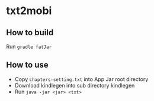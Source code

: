 # txt2mobi

## How to build
Run `gradle fatJar`

## How to use
* Copy `chapters-setting.txt` into App Jar root directory
* Download kindlegen into sub directory kindlegen
* Run `java -jar <jar> <txt>`